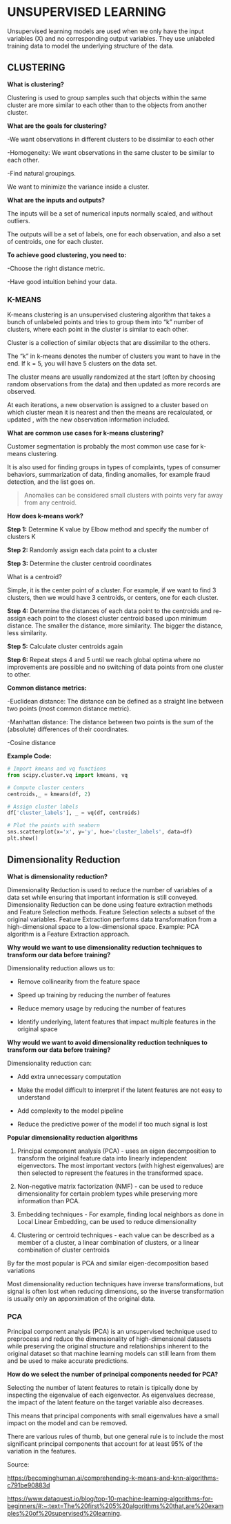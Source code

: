 # UNSUPERVISED LEARNING

Unsupervised learning models are used when we only have the input variables (X) and no corresponding output variables. They use unlabeled training data to model the underlying structure of the data.

## CLUSTERING

**What is clustering?**

Clustering is used to group samples such that objects within the same cluster are more similar to each other than to the objects from another cluster.

**What are the goals for clustering?**

-We want observations in different clusters to be dissimilar to each other

-Homogeneity: We want observations in the same cluster to be similar to each other.

-Find natural groupings.

We want to minimize the variance inside a cluster.

**What are the inputs and outputs?**

The inputs will be a set of numerical inputs normally scaled, and without outliers.

The outputs will be a set of labels, one for each observation, and also a set of centroids, one for each cluster.

**To achieve good clustering, you need to:**

-Choose the right distance metric.

-Have good intuition behind your data.

### K-MEANS

K-means clustering is an unsupervised clustering algorithm that takes a bunch of unlabeled points and tries to group them into “k” number of clusters, where each point in the cluster is similar to each other.

Cluster is a collection of similar objects that are dissimilar to the others.

The “k” in k-means denotes the number of clusters you want to have in the end. If k = 5, you will have 5 clusters on the data set.

The cluster means are usually randomized at the start (often by choosing random observations from the data) and then updated as more records are observed.

At each iterations, a new observation is assigned to a cluster based on which cluster mean it is nearest and then the means are recalculated, or updated , with the new observation information included.

**What are common use cases for k-means clustering?**

Customer segmentation is probably the most common use case for k-means clustering.

It is also used for finding groups in types of complaints, types of consumer behaviors, summarization of data, finding anomalies, for example fraud detection, and the list goes on.

>Anomalies can be considered small clusters with points very far away from any centroid.

**How does k-means work?**

**Step 1:** Determine K value by Elbow method and specify the number of clusters K

**Step 2:** Randomly assign each data point to a cluster

**Step 3:** Determine the cluster centroid coordinates

What is a centroid?

Simple, it is the center point of a cluster. For example, if we want to find 3 clusters, then we would have 3 centroids, or centers, one for each cluster.

**Step 4:** Determine the distances of each data point to the centroids and re-assign each point to the closest cluster centroid based upon minimum distance. The smaller the distance, more similarity. The bigger the distance, less similarity.

**Step 5:** Calculate cluster centroids again

**Step 6:** Repeat steps 4 and 5 until we reach global optima where no improvements are possible and no switching of data points from one cluster to other.

**Common distance metrics:**

-Euclidean distance: The distance can be defined as a straight line between two points (most common distance metric).

-Manhattan distance: The distance between two points is the sum of the (absolute) differences of their coordinates.

-Cosine distance

**Example Code:**

```py
# Import kmeans and vq functions
from scipy.cluster.vq import kmeans, vq

# Compute cluster centers
centroids,_ = kmeans(df, 2)

# Assign cluster labels
df['cluster_labels'], _ = vq(df, centroids)

# Plot the points with seaborn
sns.scatterplot(x='x', y='y', hue='cluster_labels', data=df)
plt.show()
```

## Dimensionality Reduction

**What is dimensionality reduction?**

Dimensionality Reduction is used to reduce the number of variables of a data set while ensuring that important information is still conveyed. Dimensionality Reduction can be done using feature extraction methods and Feature Selection methods. Feature Selection selects a subset of the original variables. Feature Extraction performs data transformation from a high-dimensional space to a low-dimensional space. Example: PCA algorithm is a Feature Extraction approach.

**Why would we want to use dimensionality reduction techniques to transform our data before training?**

Dimensionality reduction allows us to:

- Remove collinearity from the feature space

- Speed up training by reducing the number of features

- Reduce memory usage by reducing the number of features

- Identify underlying, latent features that impact multiple features in the original space

**Why would we want to avoid dimensionality reduction techniques to transform our data before training?**

Dimensionality reduction can:

- Add extra unnecessary computation

- Make the model difficult to interpret if the latent features are not easy to understand

- Add complexity to the model pipeline

- Reduce the predictive power of the model if too much signal is lost

**Popular dimensionality reduction algorithms**

1. Principal component analysis (PCA) - uses an eigen decomposition to transform the original feature data into linearly independent eigenvectors. The most important vectors (with highest eigenvalues) are then selected to represent the features in the transformed space.

2. Non-negative matrix factorization (NMF) - can be used to reduce dimensionality for certain problem types while preserving more information than PCA.

3. Embedding techniques - For example, finding local neighbors as done in Local Linear Embedding, can be used to reduce dimensionality

4. Clustering or centroid techniques - each value can be described as a member of a cluster, a linear combination of clusters, or a linear combination of cluster centroids

By far the most popular is PCA and similar eigen-decomposition based variations

Most dimensionality reduction techniques have inverse transformations, but signal is often lost when reducing dimensions, so the inverse transformation is usually only an apporximation of the original data.

### PCA 

Principal component analysis (PCA) is an unsupervised technique used to preprocess and reduce the dimensionality of high-dimensional datasets while preserving the original structure and relationships inherent to the original dataset so that machine learning models can still learn from them and be used to make accurate predictions.

**How do we select the number of principal components needed for PCA?**

Selecting the number of latent features to retain is tipically done by inspecting the eigenvalue of each eigenvector. As eigenvalues decrease, the impact of the latent feature on the target variable also decreases.

This means that principal components with small eigenvalues have a small impact on the model and can be removed.

There are various rules of thumb, but one general rule is to include the most significant principal components that account for at least 95% of the variation in the features.

Source:

https://becominghuman.ai/comprehending-k-means-and-knn-algorithms-c791be90883d

https://www.dataquest.io/blog/top-10-machine-learning-algorithms-for-beginners/#:~:text=The%20first%205%20algorithms%20that,are%20examples%20of%20supervised%20learning.
